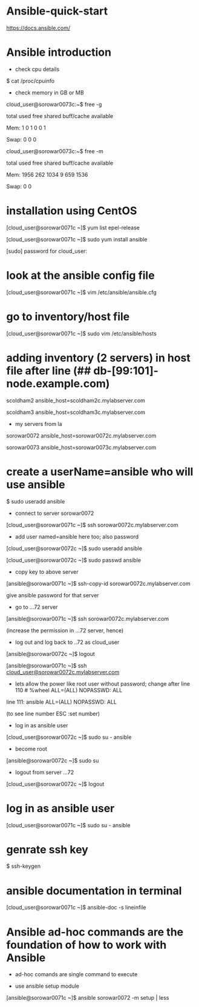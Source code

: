 # Ansible-quick-start

https://docs.ansible.com/



# Ansible introduction

- check cpu details

$ cat /proc/cpuinfo

- check memory in GB or MB

cloud_user@sorowar0073c:~$ free -g

total        used        free      shared  buff/cache   available
              
Mem:              1           0           1           0           0           1

Swap:             0           0           0

cloud_user@sorowar0073c:~$ free -m


total        used        free      shared  buff/cache   available

Mem:           1956         262        1034           9         659        1536

Swap:             0           0 


# installation using CentOS 

[cloud_user@sorowar0071c ~]$ yum list epel-release

[cloud_user@sorowar0071c ~]$ sudo yum install ansible

[sudo] password for cloud_user: 


# look at the ansible config file

[cloud_user@sorowar0071c ~]$ vim /etc/ansible/ansible.cfg 


# go to inventory/host file

[cloud_user@sorowar0071c ~]$ sudo vim /etc/ansible/hosts 


# adding inventory (2 servers) in host file after line (## db-[99:101]-node.example.com)

scoldham2 ansible_host=scoldham2c.mylabserver.com

scoldham3 ansible_host=scoldham3c.mylabserver.com

- my servers from la

sorowar0072 ansible_host=sorowar0072c.mylabserver.com

sorowar0073 ansible_host=sorowar0073c.mylabserver.com


# create a userName=ansible who will use ansible

$ sudo useradd ansible



- connect to server sorowar0072

[cloud_user@sorowar0071c ~]$ ssh sorowar0072c.mylabserver.com


- add user named=ansible here too; also password

[cloud_user@sorowar0072c ~]$ sudo useradd ansible

[cloud_user@sorowar0072c ~]$ sudo passwd ansible


- copy key to above server

[ansible@sorowar0071c ~]$ ssh-copy-id sorowar0072c.mylabserver.com

give ansible password for that server


- go to ...72 server

[ansible@sorowar0071c ~]$ ssh sorowar0072c.mylabserver.com


(increase the permission in ...72 server, hence)

- log out and log back to ..72 as cloud_user

[ansible@sorowar0072c ~]$ logout

[ansible@sorowar0071c ~]$ ssh cloud_user@sorowar0072c.mylabserver.com



- lets allow the power like root user without password; change after line 110 # %wheel        ALL=(ALL)       NOPASSWD: ALL


line 111:  ansible        ALL=(ALL)       NOPASSWD: ALL


(to see line number ESC :set number)

- log in as ansible user

[cloud_user@sorowar0072c ~]$ sudo su - ansible


- become root

[ansible@sorowar0072c ~]$ sudo su



- logout from server ...72


[cloud_user@sorowar0072c ~]$ logout


# log in as ansible user

[cloud_user@sorowar0071c ~]$ sudo su - ansible



# genrate ssh key

$ ssh-keygen



# ansible documentation in terminal

[cloud_user@sorowar0071c ~]$ ansible-doc -s lineinfile


# Ansible ad-hoc commands are the foundation of how to work with Ansible

- ad-hoc comands are single command to execute



- use ansible setup module

[ansible@sorowar0071c ~]$ ansible sorowar0072 -m setup | less



























